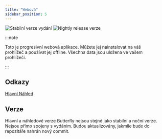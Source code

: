 ```yaml
---
title: "Webová"
sidebar_position: 5
---
```


![Stabilní verze vydání](https://img.shields.io/badge/dynamic/yaml?color=c4840d&label=Stable&query=%24.version&url=https%3A%2F%2Fraw.githubusercontent.com%2FLinwoodCloud%2Fbutterfly%2Fstable%2Fapp%2Fpubspec.yaml&style=for-the-badge) ![Nightly release verze](https://img.shields.io/badge/dynamic/yaml?color=f7d28c&label=Nightly&query=%24.version&url=https%3A%2F%2Fraw.githubusercontent.com%2FLinwoodCloud%2Fbutterfly%2Fnightly%2Fapp%2Fpubspec.yaml&style=for-the-badge)

:::note

Toto je progresivní webová aplikace. Můžete jej nainstalovat na váš prohlížeč a používat jej offline. Všechna data jsou uložena ve vašem prohlížeči.

:::


## Odkazy

<div className="row margin-bottom--lg padding--sm">
<a className="button button--outline button--info button--lg margin--sm" href="https://butterfly.linwood.dev">
  Hlavní
</a>
<a className="button button--outline button--danger button--lg margin--sm" href="https://preview.butterfly.linwood.dev">
  Náhled
</a>
</div>

## Verze

Hlavní a náhledové verze Butterfly nejsou stejné jako stabilní a noční verze. Nejsou přímo spojeny s vydáním. Budou aktualizovány, jakmile bude do repozitáře nahrán nový commit.
